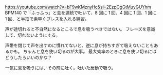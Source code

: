 https://youtube.com/watch?v=bF9wKMznyHc&si=2EzpCgGtMuyGUYhm
BPM140 で「ふっふっ」と息を連続で吐いて、8 回に 1 回、4 回に 1 回、1 回に 1 回、と半拍で素早くブレスを入れる練習。

声が途切れると不自然になるところで息を吸うべきではない。
フレーズを意識して、切れないようにする。

声帯を閉じて声を出すのに慣れてないと、逆に息が持ちすぎて吸えないこともあるかも。
ちゃんと息を使い切るのが大事。
最大効率のときに息を使い切るにはどうしたらいいのかな？

一気に息を吸うには、その前に吐く。吐いた反動で吸う。
